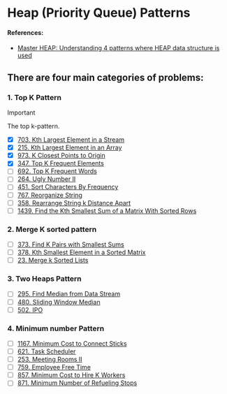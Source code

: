 # Heap (Priority Queue) Patterns

#### References:
- [Master HEAP: Understanding 4 patterns where HEAP data structure is used](https://leetcode.com/discuss/general-discussion/1127238/master-heap-by-solving-23-questions-in-4-patterns-category)

## There are four main categories of problems:
   ### 1. Top K Pattern
   > [!IMPORTANT]
   > The top k-pattern.

   - [x] [703. Kth Largest Element in a Stream](https://leetcode.com/problems/kth-largest-element-in-a-stream/description/)
   - [x] [215. Kth Largest Element in an Array](https://leetcode.com/problems/kth-largest-element-in-an-array/description/)
   - [x] [973. K Closest Points to Origin](https://leetcode.com/problems/k-closest-points-to-origin/description/)
   - [x] [347. Top K Frequent Elements](https://leetcode.com/problems/top-k-frequent-elements/description/)
   - [ ] [692. Top K Frequent Words](https://leetcode.com/problems/top-k-frequent-words/description/)
   - [ ] [264. Ugly Number II](https://leetcode.com/problems/ugly-number-ii/description/)
   - [ ] [451. Sort Characters By Frequency](https://leetcode.com/problems/sort-characters-by-frequency/description/)
   - [ ] [767. Reorganize String](https://leetcode.com/problems/reorganize-string/description/)
   - [ ] [358. Rearrange String k Distance Apart](https://leetcode.com/problems/rearrange-string-k-distance-apart/description/)
   - [ ] [1439. Find the Kth Smallest Sum of a Matrix With Sorted Rows](https://leetcode.com/problems/find-the-kth-smallest-sum-of-a-matrix-with-sorted-rows/description/)

   ### 2. Merge K sorted pattern
   - [ ] [373. Find K Pairs with Smallest Sums](https://leetcode.com/problems/find-k-pairs-with-smallest-sums/description/)
   - [ ] [378. Kth Smallest Element in a Sorted Matrix](https://leetcode.com/problems/kth-smallest-element-in-a-sorted-matrix/description/)
   - [ ] [23. Merge k Sorted Lists](https://leetcode.com/problems/merge-k-sorted-lists/description/)

   ### 3. Two Heaps Pattern
   - [ ] [295. Find Median from Data Stream](https://leetcode.com/problems/find-median-from-data-stream/description/)
   - [ ] [480. Sliding Window Median](https://leetcode.com/problems/sliding-window-median/description/)
   - [ ] [502. IPO](https://leetcode.com/problems/ipo/description/)

   ### 4. Minimum number Pattern
   - [ ] [1167. Minimum Cost to Connect Sticks](https://leetcode.com/problems/minimum-cost-to-connect-sticks/description/)
   - [ ] [621. Task Scheduler](https://leetcode.com/problems/task-scheduler/description/)
   - [ ] [253. Meeting Rooms II](https://leetcode.com/problems/meeting-rooms-ii/description/)
   - [ ] [759. Employee Free Time](https://leetcode.com/problems/employee-free-time/description/)
   - [ ] [857. Minimum Cost to Hire K Workers](https://leetcode.com/problems/minimum-cost-to-hire-k-workers/description/)
   - [ ] [871. Minimum Number of Refueling Stops](https://leetcode.com/problems/minimum-number-of-refueling-stops/description/)
